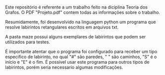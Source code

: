 Este repositório é referente a um trabalho feito na diciplina Teoria dos Grafos. O PDF "Projeto.pdf" contem todas as informações sobre o trabalho.

Resumidamente, foi desenvolvido na linguagem python um programa que resolve labirintos retangulares escritos em arquivos txt.

A pasta maze possui alguns exemplares de labirintos que podem ser utilizados para testes.

É importante atentar que o programa foi configurado para receber um tipo especifico de labirinto, no qual "#" são paredes, " " são caminhos, "S" é o início e "E" é o fim. É possível usar este programa para outros tipos de labirintos, porém seria necessario algumas modificações.
